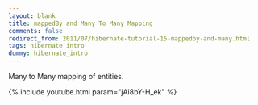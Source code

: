 ```yaml
---           
layout: blank
title: mappedBy and Many To Many Mapping
comments: false
redirect_from: 2011/07/hibernate-tutorial-15-mappedby-and-many.html
tags: hibernate intro
dummy: hibernate_intro
---
```


Many to Many mapping of entities.

{% include youtube.html param="jAi8bY-H_ek" %}